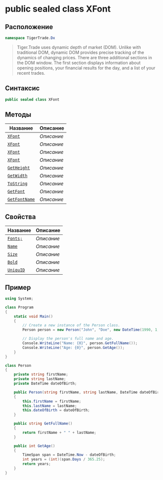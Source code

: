 
# public sealed class XFont
## Расположение
```csharp
namespace TigerTrade.Dx
```



> Tiger.Trade uses dynamic depth of market (DOM). Unlike with traditional DOM, dynamic DOM provides precise tracking of the dynamics of changing prices. There are three additional sections in the DOM window. The first section displays information about opening positions, your financial results for the day, and a list of your recent trades.

## Синтаксис
```csharp
public sealed class XFont
```


## Методы
| Название | Описание |
| --- | --- |
| [`XFont`](./XFont.cs/Методы/XFont.md) | *Описание* |
| [`XFont`](./XFont.cs/Методы/XFont.md) | *Описание* |
| [`XFont`](./XFont.cs/Методы/XFont.md) | *Описание* |
| [`XFont`](./XFont.cs/Методы/XFont.md) | *Описание* |
| [`GetHeight`](./XFont.cs/Методы/GetHeight.md) | *Описание* |
| [`GetWidth`](./XFont.cs/Методы/GetWidth.md) | *Описание* |
| [`ToString`](./XFont.cs/Методы/ToString.md) | *Описание* |
| [`GetFont`](./XFont.cs/Методы/GetFont.md) | *Описание* |
| [`GetFontName`](./XFont.cs/Методы/GetFontName.md) | *Описание* |

## Свойства
| Название | Описание |
| --- | --- |
| [`Fonts;`](./XFont.cs/Свойства/Fonts;.md) | *Описание* |
| [`Name`](./XFont.cs/Свойства/Name.md) | *Описание* |
| [`Size`](./XFont.cs/Свойства/Size.md) | *Описание* |
| [`Bold`](./XFont.cs/Свойства/Bold.md) | *Описание* |
| [`UniquID`](./XFont.cs/Свойства/UniquID.md) | *Описание* |


## Пример
```csharp
using System;

class Program
{
    static void Main()
    {
        // Create a new instance of the Person class.
        Person person = new Person("John", "Doe", new DateTime(1990, 1, 1));

        // Display the person's full name and age.
        Console.WriteLine("Name: {0}", person.GetFullName());
        Console.WriteLine("Age: {0}", person.GetAge());
    }
}

class Person
{
    private string firstName;
    private string lastName;
    private DateTime dateOfBirth;

    public Person(string firstName, string lastName, DateTime dateOfBirth)
    {
        this.firstName = firstName;
        this.lastName = lastName;
        this.dateOfBirth = dateOfBirth;
    }

    public string GetFullName()
    {
        return firstName + " " + lastName;
    }

    public int GetAge()
    {
        TimeSpan span = DateTime.Now - dateOfBirth;
        int years = (int)(span.Days / 365.25);
        return years;
    }
}
```

